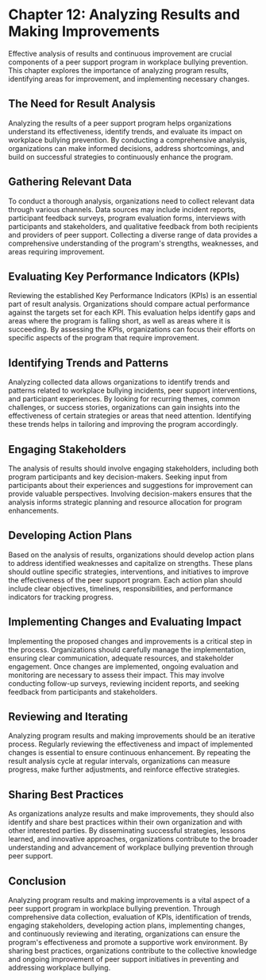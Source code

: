Chapter 12: Analyzing Results and Making Improvements
=====================================================

Effective analysis of results and continuous improvement are crucial components of a peer support program in workplace bullying prevention. This chapter explores the importance of analyzing program results, identifying areas for improvement, and implementing necessary changes.

The Need for Result Analysis
----------------------------

Analyzing the results of a peer support program helps organizations understand its effectiveness, identify trends, and evaluate its impact on workplace bullying prevention. By conducting a comprehensive analysis, organizations can make informed decisions, address shortcomings, and build on successful strategies to continuously enhance the program.

Gathering Relevant Data
-----------------------

To conduct a thorough analysis, organizations need to collect relevant data through various channels. Data sources may include incident reports, participant feedback surveys, program evaluation forms, interviews with participants and stakeholders, and qualitative feedback from both recipients and providers of peer support. Collecting a diverse range of data provides a comprehensive understanding of the program's strengths, weaknesses, and areas requiring improvement.

Evaluating Key Performance Indicators (KPIs)
--------------------------------------------

Reviewing the established Key Performance Indicators (KPIs) is an essential part of result analysis. Organizations should compare actual performance against the targets set for each KPI. This evaluation helps identify gaps and areas where the program is falling short, as well as areas where it is succeeding. By assessing the KPIs, organizations can focus their efforts on specific aspects of the program that require improvement.

Identifying Trends and Patterns
-------------------------------

Analyzing collected data allows organizations to identify trends and patterns related to workplace bullying incidents, peer support interventions, and participant experiences. By looking for recurring themes, common challenges, or success stories, organizations can gain insights into the effectiveness of certain strategies or areas that need attention. Identifying these trends helps in tailoring and improving the program accordingly.

Engaging Stakeholders
---------------------

The analysis of results should involve engaging stakeholders, including both program participants and key decision-makers. Seeking input from participants about their experiences and suggestions for improvement can provide valuable perspectives. Involving decision-makers ensures that the analysis informs strategic planning and resource allocation for program enhancements.

Developing Action Plans
-----------------------

Based on the analysis of results, organizations should develop action plans to address identified weaknesses and capitalize on strengths. These plans should outline specific strategies, interventions, and initiatives to improve the effectiveness of the peer support program. Each action plan should include clear objectives, timelines, responsibilities, and performance indicators for tracking progress.

Implementing Changes and Evaluating Impact
------------------------------------------

Implementing the proposed changes and improvements is a critical step in the process. Organizations should carefully manage the implementation, ensuring clear communication, adequate resources, and stakeholder engagement. Once changes are implemented, ongoing evaluation and monitoring are necessary to assess their impact. This may involve conducting follow-up surveys, reviewing incident reports, and seeking feedback from participants and stakeholders.

Reviewing and Iterating
-----------------------

Analyzing program results and making improvements should be an iterative process. Regularly reviewing the effectiveness and impact of implemented changes is essential to ensure continuous enhancement. By repeating the result analysis cycle at regular intervals, organizations can measure progress, make further adjustments, and reinforce effective strategies.

Sharing Best Practices
----------------------

As organizations analyze results and make improvements, they should also identify and share best practices within their own organization and with other interested parties. By disseminating successful strategies, lessons learned, and innovative approaches, organizations contribute to the broader understanding and advancement of workplace bullying prevention through peer support.

Conclusion
----------

Analyzing program results and making improvements is a vital aspect of a peer support program in workplace bullying prevention. Through comprehensive data collection, evaluation of KPIs, identification of trends, engaging stakeholders, developing action plans, implementing changes, and continuously reviewing and iterating, organizations can ensure the program's effectiveness and promote a supportive work environment. By sharing best practices, organizations contribute to the collective knowledge and ongoing improvement of peer support initiatives in preventing and addressing workplace bullying.
